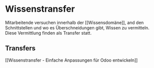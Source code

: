 # Wissenstransfer

Mitarbeitende versuchen innerhalb der [[Wissensdomäne]], and den Schnittstellen und wo es Überschneidungen gibt, Wissen zu vermitteln. Diese Vermittlung finden als Transfer statt.

## Transfers

[[Wissenstransfer - Einfache Anpassungen für Odoo entwickeln]]